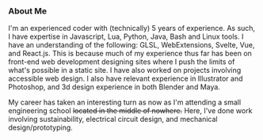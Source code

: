 ### About Me
I'm an experienced coder with (technically) 5 years of experience.
As such, I have expertise in Javascript, Lua, Python, Java, Bash and Linux tools.
I have an understanding of the following: GLSL, WebExtensions, Svelte, Vue, and React.js. This is because much of my experience thus far has been on front-end web development designing sites where I push the limits of what's possible in a static site. I have also worked on projects involving accessible web design. 
I also have relevant experience in Illustrator and Photoshop, and 3d design experience in both Blender and Maya.

My career has taken an interesting turn as now as I'm attending a small engineering school <s>located in the middle of nowhere.</s> Here, I've done work involving sustainability, electrical circuit design, and mechanical design/prototyping.
